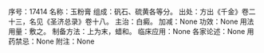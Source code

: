 序号：17414
名称：玉粉膏
组成：矾石、硫黄各等分。
出处：方出《千金》卷二十三，名见《圣济总录》卷十八。
主治：白癜。
加减：None
功效：None
用法用量：敷之。
制备方法：上为末，蜡和。
临床应用：None
各家论述：None
用药禁忌：None
附注：None
